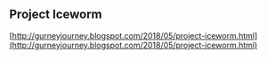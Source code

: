 ## Project Iceworm
  
  [http://gurneyjourney.blogspot.com/2018/05/project-iceworm.html](http://gurneyjourney.blogspot.com/2018/05/project-iceworm.html)
